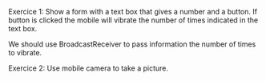 Exercice 1:
Show a form with a text box that gives a number and a button. If button is clicked the mobile will vibrate the number of times indicated in the text box.

We should use BroadcastReceiver to pass information the number of times to vibrate.

Exercice 2:
Use mobile camera to take a picture.